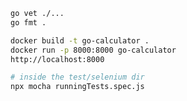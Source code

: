 ~~~ bash
go vet ./...
go fmt .
~~~

~~~ bash
docker build -t go-calculator .
docker run -p 8000:8000 go-calculator
http://localhost:8000
~~~

~~~ bash
# inside the test/selenium dir
npx mocha runningTests.spec.js
~~~